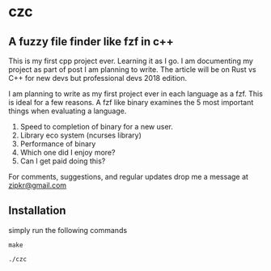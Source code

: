 # czc
## A fuzzy file finder like fzf in c++

This is my first cpp project ever. Learning it as I go.
I am documenting my project as part of post I am planning to write. 
The article will be on Rust vs C++ for new devs but professional devs 2018 edition.

I am planning to write as my first project ever in each language as a fzf.
This is ideal for a few reasons. A fzf like binary examines the 5 most important things when evaluating a language.

1. Speed to completion of binary for a new user.
2. Library eco system (ncurses library)
3. Performance of binary
4. Which one did I enjoy more?
5. Can I get paid doing this?

For comments, suggestions, and regular updates drop me a message at zipkr@gmail.com

## Installation


simply run the following commands


`make`

`./czc`

